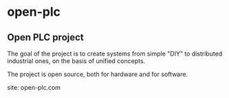 # open-plc
Open PLC project
----------------
The goal of the project is to create systems from simple "DIY" to distributed industrial ones, on the basis of unified concepts.

The project is open source, both for hardware and for software.


site: open-plc.com
